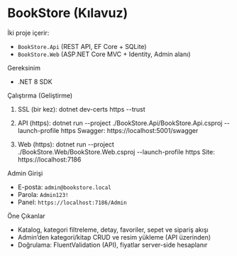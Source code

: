 # BookStore (Kılavuz)

İki proje içerir:
- `BookStore.Api` (REST API, EF Core + SQLite)
- `BookStore.Web` (ASP.NET Core MVC + Identity, Admin alanı)

Gereksinim
- .NET 8 SDK

Çalıştırma (Geliştirme)
1) SSL (bir kez):
dotnet dev-certs https --trust

2) API (https):
dotnet run --project ./BookStore.Api/BookStore.Api.csproj --launch-profile https
Swagger: https://localhost:5001/swagger

3) Web (https):
dotnet run --project ./BookStore.Web/BookStore.Web.csproj --launch-profile https
Site: https://localhost:7186

Admin Girişi
- E-posta: `admin@bookstore.local`
- Parola: `Admin123!`
- Panel: `https://localhost:7186/Admin`

Öne Çıkanlar
- Katalog, kategori filtreleme, detay, favoriler, sepet ve sipariş akışı
- Admin’den kategori/kitap CRUD ve resim yükleme (API üzerinden)
- Doğrulama: FluentValidation (API), fiyatlar server-side hesaplanır

